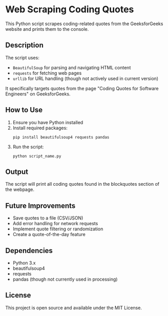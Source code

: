 # Web Scraping Coding Quotes

This Python script scrapes coding-related quotes from the GeeksforGeeks website and prints them to the console.

## Description

The script uses:
- `BeautifulSoup` for parsing and navigating HTML content
- `requests` for fetching web pages
- `urllib` for URL handling (though not actively used in current version)

It specifically targets quotes from the page "Coding Quotes for Software Engineers" on GeeksforGeeks.

## How to Use

1. Ensure you have Python installed
2. Install required packages:
   ```
   pip install beautifulsoup4 requests pandas
   ```
3. Run the script:
   ```
   python script_name.py
   ```

## Output

The script will print all coding quotes found in the blockquotes section of the webpage.

## Future Improvements

- Save quotes to a file (CSV/JSON)
- Add error handling for network requests
- Implement quote filtering or randomization
- Create a quote-of-the-day feature

## Dependencies

- Python 3.x
- beautifulsoup4
- requests
- pandas (though not currently used in processing)

## License

This project is open source and available under the MIT License.
